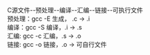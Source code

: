 C源文件--预处理--编译--汇编--链接--可执行文件  
预处理：gcc -E 生成， .c -> .i  
编译：gcc -S 编译，.i -> .s  
汇编: gcc -c 汇编，.s -> .o  
链接: gcc -o 链接，.o -> 可自行文件  

